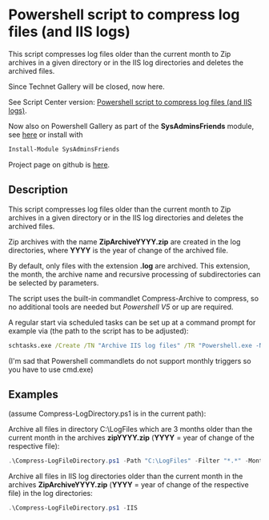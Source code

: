 # Powershell script to compress log files (and IIS logs)
This script compresses log files older than the current month to Zip archives in a given directory or in the IIS log directories and deletes the archived files.

Since Technet Gallery will be closed, now here.

See Script Center version: [Powershell script to compress log files (and IIS logs)](https://gallery.technet.microsoft.com/scriptcenter/Powershell-script-to-47f83931).

Now also on Powershell Gallery as part of the **SysAdminsFriends** module, see [here](https://www.powershellgallery.com/packages/SysAdminsFriends/) or install with
```powershell
Install-Module SysAdminsFriends
```

Project page on github is [here](https://github.com/MScholtes/SysAdminsFriends).

## Description
This script compresses log files older than the current month to Zip archives in a given directory or in the IIS log directories and deletes the archived files.

Zip archives with the name **ZipArchiveYYYY.zip** are created in the log directories, where **YYYY** is the year of change of the archived file.

By default, only files with the extension **.log** are archived. This extension, the month, the archive name and recursive processing of subdirectories can be selected by parameters.

The script uses the built-in commandlet Compress-Archive to compress, so no additional tools are needed but *Powershell V5* or up are required.

A regular start via scheduled tasks can be set up at a command prompt for example via (the path to the script has to be adjusted):

```bat
schtasks.exe /Create /TN "Archive IIS log files" /TR "Powershell.exe -NoProfile -Command \"^& 'C:\Work\Compress-LogDirectory.ps1' -IIS\"" /SC MONTHLY /D 15 /ST 21:15 /RU SYSTEM /RL HIGHEST /F
```
(I'm sad that Powershell commandlets do not support monthly triggers so you have to use cmd.exe)

## Examples
(assume Compress-LogDirectory.ps1 is in the current path):

Archive all files in directory C:\LogFiles which are 3 months older than the current month in the archives **zipYYYY.zip** (**YYYY** = year of change of the respective file):
```powershell
.\Compress-LogFileDirectory.ps1 -Path "C:\LogFiles" -Filter "*.*" -MonthBack 3 -ArchiveName "zip"
```

Archive all files in IIS log directories older than the current month in the archives **ZipArchiveYYYY.zip** (**YYYY** = year of change of the respective file) in the log directories:
```powershell
.\Compress-LogFileDirectory.ps1 -IIS
```
